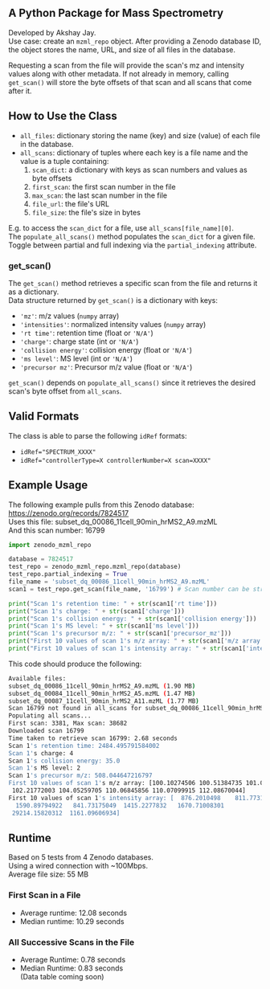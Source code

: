 ## A Python Package for Mass Spectrometry
Developed by Akshay Jay.  
Use case: create an `mzml_repo` object. After providing a Zenodo database ID, the object stores the name, URL, and size of all files in the database.

Requesting a scan from the file will provide the scan's mz and intensity values along with other metadata. If not already in memory, calling `get_scan()` will store the byte offsets of that scan and all scans that come after it.

## How to Use the Class

- `all_files`: dictionary storing the name (key) and size (value) of each file in the database.  
- `all_scans`: dictionary of tuples where each key is a file name and the value is a tuple containing:  
    1. `scan_dict`: a dictionary with keys as scan numbers and values as byte offsets  
    2. `first_scan`: the first scan number in the file  
    3. `max_scan`: the last scan number in the file  
    4. `file_url`: the file's URL  
    5. `file_size`: the file's size in bytes  

E.g. to access the `scan_dict` for a file, use `all_scans[file_name][0]`.  
The `populate_all_scans()` method populates the `scan_dict` for a given file.  
Toggle between partial and full indexing via the `partial_indexing` attribute.  
### get_scan()
The `get_scan()` method retrieves a specific scan from the file and returns it as a dictionary.  
Data structure returned by `get_scan()` is a dictionary with keys:  
- `'mz'`: m/z values (`numpy` array)  
- `'intensities'`: normalized intensity values (`numpy` array)  
- `'rt time'`: retention time (float or `'N/A'`)  
- `'charge'`: charge state (int or `'N/A'`)  
- `'collision energy'`: collision energy (float or `'N/A'`)  
- `'ms level'`: MS level (int or `'N/A'`)
- `'precursor mz'`: Precursor m/z value (float or `'N/A'`)

`get_scan()` depends on `populate_all_scans()` since it retrieves the desired scan's byte offset from `all_scans`.

## Valid Formats

The class is able to parse the following `idRef` formats:  
- `idRef="SPECTRUM_XXXX"`  
- `idRef="controllerType=X controllerNumber=X scan=XXXX"`

## Example Usage

The following example pulls from this Zenodo database: https://zenodo.org/records/7824517  
Uses this file: subset_dq_00086_11cell_90min_hrMS2_A9.mzML  
And this scan number: 16799
```python
import zenodo_mzml_repo

database = 7824517
test_repo = zenodo_mzml_repo.mzml_repo(database)
test_repo.partial_indexing = True
file_name = 'subset_dq_00086_11cell_90min_hrMS2_A9.mzML'
scan1 = test_repo.get_scan(file_name, '16799') # Scan number can be str or int

print("Scan 1's retention time: " + str(scan1['rt time']))
print("Scan 1's charge: " + str(scan1['charge']))
print("Scan 1's collision energy: " + str(scan1['collision energy']))
print("Scan 1's MS level: " + str(scan1['ms level']))
print("Scan 1's precursor m/z: " + str(scan1['precursor_mz']))
print("First 10 values of scan 1's m/z array: " + str(scan1['m/z array'][:10]))
print("First 10 values of scan 1's intensity array: " + str(scan1['intensity array'][:10]))
```
This code should produce the following:
```bash
Available files:
subset_dq_00086_11cell_90min_hrMS2_A9.mzML (1.90 MB)
subset_dq_00084_11cell_90min_hrMS2_A5.mzML (1.47 MB)
subset_dq_00087_11cell_90min_hrMS2_A11.mzML (1.77 MB)
Scan 16799 not found in all_scans for subset_dq_00086_11cell_90min_hrMS2_A9.mzML.
Populating all scans...
First scan: 3381, Max scan: 38682
Downloaded scan 16799
Time taken to retrieve scan 16799: 2.68 seconds
Scan 1's retention time: 2484.495791584002
Scan 1's charge: 4
Scan 1's collision energy: 35.0
Scan 1's MS level: 2
Scan 1's precursor m/z: 508.044647216797
First 10 values of scan 1's m/z array: [100.10274506 100.51384735 101.07068634 101.09996796 102.05473328
 102.21772003 104.05259705 110.06845856 110.07099915 112.08670044]
First 10 values of scan 1's intensity array: [  876.2010498    811.77313232  4443.26025391  2841.00219727
  1590.89794922   841.73175049  1415.2277832   1670.71008301
 29214.15820312  1161.09606934]
```

## Runtime

Based on 5 tests from 4 Zenodo databases.  
Using a wired connection with ~100Mbps.  
Average file size: 55 MB

### First Scan in a File

- Average runtime: 12.08 seconds  
- Median runtime: 10.29 seconds

### All Successive Scans in the File

- Average Runtime: 0.78 seconds  
- Median Runtime: 0.83 seconds  
(Data table coming soon)
